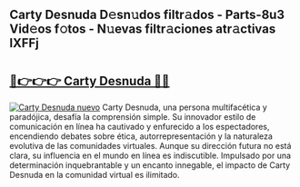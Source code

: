 ## Carty Desnuda D𝚎sn𝚞dos filtr𝚊dos - Parts-8u3 Vid𝚎os f𝚘tos - N𝚞evas filtr𝚊ciones atr𝚊ctivas lXFFj

# <h2><a href="http://mb5dym.tromn.icu/?c=Carty+Desnuda">🔗👉👉👉 Carty Desnuda 🔗🔗</a></h2>

[![Carty Desnuda nuevo](https://i.imgur.com/pEAQMta.gif)](http://mb5dym.tromn.icu/?c=Carty+Desnuda)
Carty Desnuda, una persona multifacética y paradójica, desafía la comprensión simple. Su innovador estilo de comunicación en línea ha cautivado y enfurecido a los espectadores, encendiendo debates sobre ética, autorrepresentación y la naturaleza evolutiva de las comunidades virtuales. Aunque su dirección futura no está clara, su influencia en el mundo en línea es indiscutible. Impulsado por una determinación inquebrantable y un encanto innegable, el impacto de Carty Desnuda en la comunidad virtual es ilimitado.
